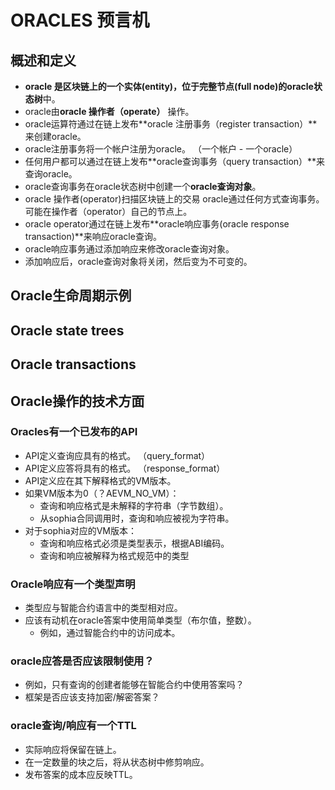 # ORACLES  预言机

## 概述和定义

 -  **oracle **是区块链上的一个实体(entity)，位于完整节点(full node)的**oracle状态树**中。
 -  oracle由**oracle 操作者（operate）** 操作。
 -  oracle运算符通过在链上发布**oracle 注册事务（register transaction）**来创建oracle。
 -  oracle注册事务将一个帐户注册为oracle。 （一个帐户 - 一个oracle）
 - 任何用户都可以通过在链上发布**oracle查询事务（query transaction）**来查询oracle。
 -  oracle查询事务在oracle状态树中创建一个**oracle查询对象**。
 -  oracle 操作者(operator)扫描区块链上的交易
    oracle通过任何方式查询事务。可能在操作者（operator）自己的节点上。
 -  oracle operator通过在链上发布**oracle响应事务(oracle response transaction)**来响应oracle查询。
 -  oracle响应事务通过添加响应来修改oracle查询对象。
 - 添加响应后，oracle查询对象将关闭，然后变为不可变的。

## Oracle生命周期示例

## Oracle state trees

## Oracle transactions

## Oracle操作的技术方面

### Oracles有一个已发布的API

 -  API定义查询应具有的格式。 （query_format）
 -  API定义应答将具有的格式。 （response_format）
 -  API定义应在其下解释格式的VM版本。
   - 如果VM版本为0（？AEVM_NO_VM）：
     - 查询和响应格式是未解释的字符串（字节数组）。
     - 从sophia合同调用时，查询和响应被视为字符串。
   - 对于sophia对应的VM版本：
     - 查询和响应格式必须是类型表示，根据ABI编码。
     - 查询和响应被解释为格式规范中的类型

### Oracle响应有一个类型声明
 - 类型应与智能合约语言中的类型相对应。
 - 应该有动机在oracle答案中使用简单类型（布尔值，整数）。
   - 例如，通过智能合约中的访问成本。

### oracle应答是否应该限制使用？
 - 例如，只有查询的创建者能够在智能合约中使用答案吗？
 - 框架是否应该支持加密/解密答案？

### oracle查询/响应有一个TTL
 - 实际响应将保留在链上。
 - 在一定数量的块之后，将从状态树中修剪响应。
 - 发布答案的成本应反映TTL。
